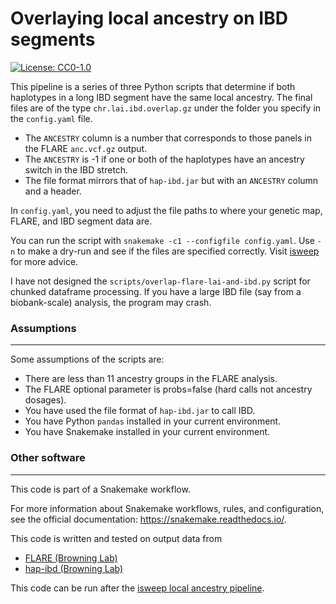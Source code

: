 # Overlaying local ancestry on IBD segments

[![License: CC0-1.0](https://img.shields.io/badge/License-CC0_1.0-lightgrey.svg)](http://creativecommons.org/publicdomain/zero/1.0/)

This pipeline is a series of three Python scripts that determine if both haplotypes in a long IBD segment have the same local ancestry. The final files are of the type `chr.lai.ibd.overlap.gz` under the folder you specify in the `config.yaml` file.
- The `ANCESTRY` column is a number that corresponds to those panels in the FLARE `anc.vcf.gz` output.
- The `ANCESTRY` is -1 if one or both of the haplotypes have an ancestry switch in the IBD stretch.
- The file format mirrors that of `hap-ibd.jar` but with an `ANCESTRY` column and a header.

In `config.yaml`, you need to adjust the file paths to where your genetic map, FLARE, and IBD segment data are.

You can run the script with `snakemake -c1 --configfile config.yaml`. Use `-n` to make a dry-run and see if the files are specified correctly. Visit [isweep](https://isweep.readthedocs.io/en/latest/misc.html#snakemake-options) for more advice.

I have not designed the `scripts/overlap-flare-lai-and-ibd.py` script for chunked dataframe processing. If you have a large IBD file (say from a biobank-scale) analysis, the program may crash.

### Assumptions
---

Some assumptions of the scripts are:
- There are less than 11 ancestry groups in the FLARE analysis.
- The FLARE optional parameter is probs=false (hard calls not ancestry dosages).
- You have used the file format of `hap-ibd.jar` to call IBD.
- You have Python `pandas` installed in your current environment.
- You have Snakemake installed in your current environment.

### Other software
---

This code is part of a Snakemake workflow.

For more information about Snakemake workflows, rules, and configuration, see the official documentation:
https://snakemake.readthedocs.io/.

This code is written and tested on output data from
- [FLARE (Browning Lab)](https://github.com/browning-lab/flare)
- [hap-ibd (Browning Lab)](https://github.com/browning-lab/hap-ibd)

This code can be run after the [isweep local ancestry pipeline](https://github.com/sdtemple/isweep/tree/main/workflow/phasing-ancestry).

